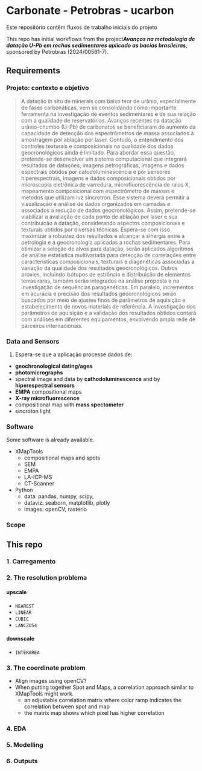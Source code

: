 # Carbonate - Petrobras - ucarbon

Este repositório contêm fluxos de trabalho iniciais do projeto  

This repo has initial workflows from the project***Avanços na metodologia de datação U-Pb em rochas sedimentares aplicado as bacias brasileiras***, sponsored by Petrobras (2024/00561-7).

## Requirements

### Projeto: contexto e objetivo

> A datação in situ de minerais com baixo teor de urânio, especialmente de fases carbonáticas, vem se consolidando como importante ferramenta na investigação de eventos sedimentares e de sua relação com a qualidade de reservatórios. Avanços recentes na datação urânio-chumbo (U-Pb) de carbonatos se beneficiaram do aumento da capacidade de detecção dos espectrômetros de massa associados à amostragem por ablação por laser. Contudo, o entendimento dos controles texturais e composicionais na qualidade dos dados geocronológicos ainda é limitado. Para abordar essa questão, pretende-se desenvolver um sistema computacional que integrará resultados de datações, imagens petrográficas, imagens e dados espectrais obtidos por catodoluminescência e por sensores hiperespectrais, imagens e dados composicionais obtidos por microscopia eletrônica de varredura, microfluorescência de raios X, mapeamento composicional com espectrômetro de massas e métodos que utilizam luz síncrotron. Esse sistema deverá permitir a visualização e análise de dados organizados em camadas e associados a redução de dados geocronológicos. Assim, pretende-se viabilizar a avaliação de cada ponto de ablação por laser e sua contribuição à datação, considerando aspectos composicionais e texturais obtidos por diversas técnicas. Espera-se com isso maximizar a robustez dos resultados e alcançar a sinergia entre a petrologia e a geocronologia aplicadas a rochas  sedimentares. Para otimizar a seleção de alvos para datação, serão aplicados algoritmos de análise estatística multivariada para detecção de correlações entre características composicionais, texturais e diagenéticas associadas a variação da qualidade dos resultados geocronológicos. Outros proxies, incluindo isótopos de estrôncio e distribuição de elementos terras raras, também serão integrados na análise proposta e na investigação de sequências paragenéticas. Em paralelo, incrementos em acurácia e precisão dos resultados geocronológicos serão buscados por meio de ajustes finos de parâmetros de aquisição e estabelecimento de novos materiais de referência. A investigação dos parâmetros de aquisição e a validação dos resultados obtidos contará com análises em diferentes equipamentos, envolvendo ampla rede de parceiros internacionais.


### Data and Sensors

1. Espera-se que a aplicação processe dados de:
  * **geochronological dating/ages**
  * **photomicrographs**
  * spectral image and data by **cathodoluminescence** and by **hiperespectral sensors**
  * **EMPA** compositional maps
  * **X-ray microfluorescence**
  * compositional map with **mass spectometer**
  * sincroton light

### Software

Some software is already available.

* XMapTools
  * compositional maps and spots
  * SEM
  * EMPA
  * LA-ICP-MS
  * CT-Scanner
* Python
  * data: pandas, numpy, scipy, 
  * dataviz: seaborn, matplotlib, plotly
  * images: openCV, rasterio


### Scope

## This repo

### 1. Carregamento

### 2. The resolution problema
  
#### upscale
  * `NEAREST`
  * `LINEAR`
  * `CUBIC`
  * `LANCZOS4`
#### downscale
  * `INTERAREA`

### 3. The coordinate problem

  * Align images using openCV?
  * When putting together Spot and Maps, a correlation approach similar to XMapTools might work.
    * an adjustable correlation matrix where color ramp indicates the correlation between spot and map
    * the matrix map shows which pixel has higher correlation 

### 4. EDA

### 5. Modelling

### 6. Outputs
